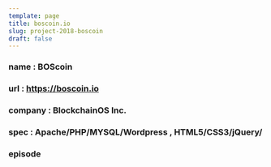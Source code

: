 ```yaml
---
template: page
title: boscoin.io
slug: project-2018-boscoin
draft: false
---
```

### name : BOScoin
### url : <https://boscoin.io>
### company : BlockchainOS Inc.
### spec : Apache/PHP/MYSQL/Wordpress , HTML5/CSS3/jQuery/ 
### episode

